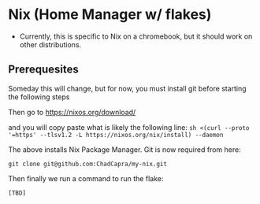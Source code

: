 # Nix (Home Manager w/ flakes)

- Currently, this is specific to Nix on a chromebook, but it should work on other distributions.

## Prerequesites

Someday this will change, but for now, you must install git before starting the following steps

Then go to https://nixos.org/download/

and you will copy paste what is likely the following line:
`sh <(curl --proto '=https' --tlsv1.2 -L https://nixos.org/nix/install) --daemon`

The above installs Nix Package Manager.  Git is now required from here:

`git clone git@github.com:ChadCapra/my-nix.git`

Then finally we run a command to run the flake:

`[TBD]`
